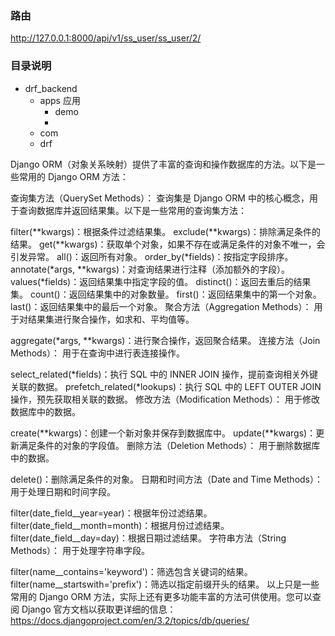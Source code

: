 
### 路由
http://127.0.0.1:8000/api/v1/ss_user/ss_user/2/

### 目录说明

- drf_backend
  - apps 应用
    - demo 
    - 
  - com
  - drf






Django ORM（对象关系映射）提供了丰富的查询和操作数据库的方法。以下是一些常用的 Django ORM 方法：

查询集方法（QuerySet Methods）： 查询集是 Django ORM 中的核心概念，用于查询数据库并返回结果集。以下是一些常用的查询集方法：

filter(**kwargs)：根据条件过滤结果集。
exclude(**kwargs)：排除满足条件的结果。
get(**kwargs)：获取单个对象，如果不存在或满足条件的对象不唯一，会引发异常。
all()：返回所有对象。
order_by(*fields)：按指定字段排序。
annotate(*args, **kwargs)：对查询结果进行注释（添加额外的字段）。
values(*fields)：返回结果集中指定字段的值。
distinct()：返回去重后的结果集。
count()：返回结果集中的对象数量。
first()：返回结果集中的第一个对象。
last()：返回结果集中的最后一个对象。
聚合方法（Aggregation Methods）： 用于对结果集进行聚合操作，如求和、平均值等。

aggregate(*args, **kwargs)：进行聚合操作，返回聚合结果。
连接方法（Join Methods）： 用于在查询中进行表连接操作。

select_related(*fields)：执行 SQL 中的 INNER JOIN 操作，提前查询相关外键关联的数据。
prefetch_related(*lookups)：执行 SQL 中的 LEFT OUTER JOIN 操作，预先获取相关联的数据。
修改方法（Modification Methods）： 用于修改数据库中的数据。

create(**kwargs)：创建一个新对象并保存到数据库中。
update(**kwargs)：更新满足条件的对象的字段值。
删除方法（Deletion Methods）： 用于删除数据库中的数据。

delete()：删除满足条件的对象。
日期和时间方法（Date and Time Methods）： 用于处理日期和时间字段。

filter(date_field__year=year)：根据年份过滤结果。
filter(date_field__month=month)：根据月份过滤结果。
filter(date_field__day=day)：根据日期过滤结果。
字符串方法（String Methods）： 用于处理字符串字段。

filter(name__contains='keyword')：筛选包含关键词的结果。
filter(name__startswith='prefix')：筛选以指定前缀开头的结果。
以上只是一些常用的 Django ORM 方法，实际上还有更多功能丰富的方法可供使用。您可以查阅 Django 官方文档以获取更详细的信息：https://docs.djangoproject.com/en/3.2/topics/db/queries/